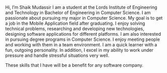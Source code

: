 Hi, I’m Shaik Mudassir
I am a student at the Lords Institute of Engineering and Technology in Bachelor of Engineering in Computer Science.
I am passionate about pursuing my major in Computer Science. 
My goal is to get a job in the Mobile Application field after graduating. 
I enjoy solving technical problems, researching and developing new technologies, designing software applications for different platforms. 
I am also interested in pursuing degree programs in Computer Science. 
I enjoy meeting people and working with them in a team environment. 
I am a quick learner with a fun, outgoing personality. 
In addition, I excel in my ability to work under pressure and handle stressful situations very well.

These skills that I have will be a benefit for any software company.

<!---
Shaik-Mudassir2001/Shaik-Mudassir2001 is a ✨ special ✨ repository because its `README.md` (this file) appears on your GitHub profile.
You can click the Preview link to take a look at your changes.
--->
